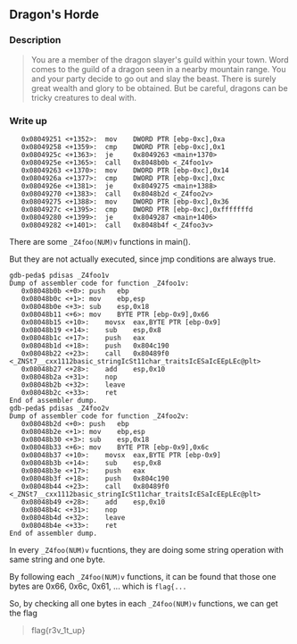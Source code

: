 ## Dragon's Horde

### Description

> You are a member of the dragon slayer's guild within your town.
Word comes to the guild of a dragon seen in a nearby mountain range.
You and your party decide to go out and slay the beast.
There is surely great wealth and glory to be obtained.
But be careful, dragons can be tricky creatures to deal with.

### Write up

```
   0x08049251 <+1352>:	mov    DWORD PTR [ebp-0xc],0xa
   0x08049258 <+1359>:	cmp    DWORD PTR [ebp-0xc],0x1
   0x0804925c <+1363>:	je     0x8049263 <main+1370>
   0x0804925e <+1365>:	call   0x8048b0b <_Z4foo1v>
   0x08049263 <+1370>:	mov    DWORD PTR [ebp-0xc],0x14
   0x0804926a <+1377>:	cmp    DWORD PTR [ebp-0xc],0xc
   0x0804926e <+1381>:	je     0x8049275 <main+1388>
   0x08049270 <+1383>:	call   0x8048b2d <_Z4foo2v>
   0x08049275 <+1388>:	mov    DWORD PTR [ebp-0xc],0x36
   0x0804927c <+1395>:	cmp    DWORD PTR [ebp-0xc],0xfffffffd
   0x08049280 <+1399>:	je     0x8049287 <main+1406>
   0x08049282 <+1401>:	call   0x8048b4f <_Z4foo3v>
```

There are some `_Z4foo(NUM)v` functions in main().

But they are not actually executed, since jmp conditions are always true.

```
gdb-peda$ pdisas _Z4foo1v
Dump of assembler code for function _Z4foo1v:
   0x08048b0b <+0>:	push   ebp
   0x08048b0c <+1>:	mov    ebp,esp
   0x08048b0e <+3>:	sub    esp,0x18
   0x08048b11 <+6>:	mov    BYTE PTR [ebp-0x9],0x66
   0x08048b15 <+10>:	movsx  eax,BYTE PTR [ebp-0x9]
   0x08048b19 <+14>:	sub    esp,0x8
   0x08048b1c <+17>:	push   eax
   0x08048b1d <+18>:	push   0x804c190
   0x08048b22 <+23>:	call   0x80489f0 <_ZNSt7__cxx1112basic_stringIcSt11char_traitsIcESaIcEEpLEc@plt>
   0x08048b27 <+28>:	add    esp,0x10
   0x08048b2a <+31>:	nop
   0x08048b2b <+32>:	leave  
   0x08048b2c <+33>:	ret    
End of assembler dump.
gdb-peda$ pdisas _Z4foo2v
Dump of assembler code for function _Z4foo2v:
   0x08048b2d <+0>:	push   ebp
   0x08048b2e <+1>:	mov    ebp,esp
   0x08048b30 <+3>:	sub    esp,0x18
   0x08048b33 <+6>:	mov    BYTE PTR [ebp-0x9],0x6c
   0x08048b37 <+10>:	movsx  eax,BYTE PTR [ebp-0x9]
   0x08048b3b <+14>:	sub    esp,0x8
   0x08048b3e <+17>:	push   eax
   0x08048b3f <+18>:	push   0x804c190
   0x08048b44 <+23>:	call   0x80489f0 <_ZNSt7__cxx1112basic_stringIcSt11char_traitsIcESaIcEEpLEc@plt>
   0x08048b49 <+28>:	add    esp,0x10
   0x08048b4c <+31>:	nop
   0x08048b4d <+32>:	leave  
   0x08048b4e <+33>:	ret    
End of assembler dump.

```

In every `_Z4foo(NUM)v` fucntions, they are doing some string operation with same string and one byte.

By following each `_Z4foo(NUM)v` functions, it can be found that those one bytes are 0x66, 0x6c, 0x61, ... which is `flag{...`

So, by checking all one bytes in each `_Z4foo(NUM)v` functions, we can get the flag

> flag{r3v_1t_up}
